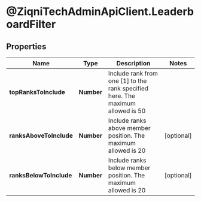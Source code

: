 # @ZiqniTechAdminApiClient.LeaderboardFilter

## Properties

Name | Type | Description | Notes
------------ | ------------- | ------------- | -------------
**topRanksToInclude** | **Number** | Include rank from one [1] to the rank specified here. The maximum allowed is 50 | 
**ranksAboveToInclude** | **Number** | Include ranks above member position. The maximum allowed is 20 | [optional] 
**ranksBelowToInclude** | **Number** | Include ranks below member position. The maximum allowed is 20 | [optional] 


